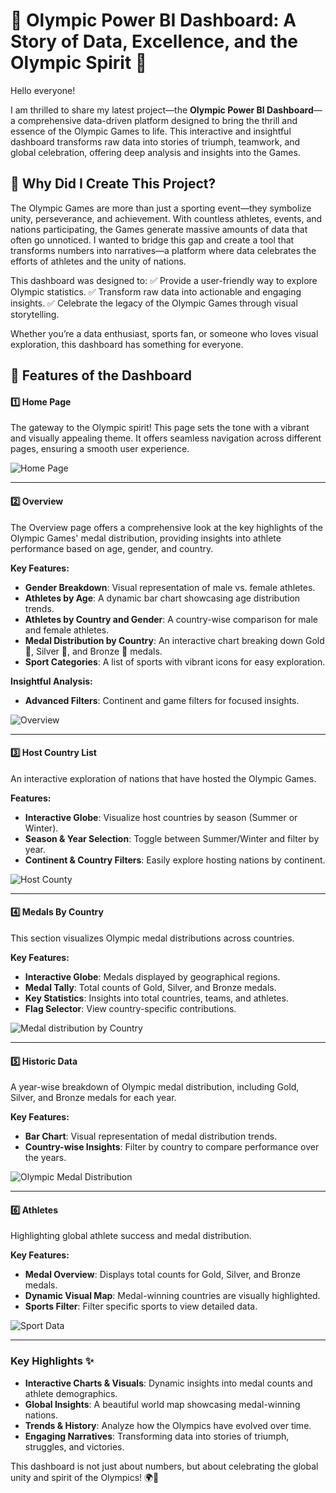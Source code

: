 # 🌟 Olympic Power BI Dashboard: A Story of Data, Excellence, and the Olympic Spirit 🏅

Hello everyone!

I am thrilled to share my latest project—the **Olympic Power BI Dashboard**—a comprehensive data-driven platform designed to bring the thrill and essence of the Olympic Games to life. This interactive and insightful dashboard transforms raw data into stories of triumph, teamwork, and global celebration, offering deep analysis and insights into the Games.

## 🎯 Why Did I Create This Project?

The Olympic Games are more than just a sporting event—they symbolize unity, perseverance, and achievement. With countless athletes, events, and nations participating, the Games generate massive amounts of data that often go unnoticed. I wanted to bridge this gap and create a tool that transforms numbers into narratives—a platform where data celebrates the efforts of athletes and the unity of nations.

This dashboard was designed to:
✅ Provide a user-friendly way to explore Olympic statistics.
✅ Transform raw data into actionable and engaging insights.
✅ Celebrate the legacy of the Olympic Games through visual storytelling.

Whether you’re a data enthusiast, sports fan, or someone who loves visual exploration, this dashboard has something for everyone.

## 🚀 Features of the Dashboard

#### 1️⃣ **Home Page** 
The gateway to the Olympic spirit! This page sets the tone with a vibrant and visually appealing theme. It offers seamless navigation across different pages, ensuring a smooth user experience.

![Home Page ](https://github.com/user-attachments/assets/a2cb3fda-6dcd-4260-92a7-e37f2ada5332)

---

#### 2️⃣ **Overview**
The Overview page offers a comprehensive look at the key highlights of the Olympic Games' medal distribution, providing insights into athlete performance based on age, gender, and country.

**Key Features:**
- **Gender Breakdown**: Visual representation of male vs. female athletes.
- **Athletes by Age**: A dynamic bar chart showcasing age distribution trends.
- **Athletes by Country and Gender**: A country-wise comparison for male and female athletes.
- **Medal Distribution by Country**: An interactive chart breaking down Gold 🥇, Silver 🥈, and Bronze 🥉 medals.
- **Sport Categories**: A list of sports with vibrant icons for easy exploration.
  
**Insightful Analysis:**
- **Advanced Filters**: Continent and game filters for focused insights.

![Overview ](https://github.com/user-attachments/assets/81d7f34f-172d-49ac-8260-c0ece3e41ba7)

---

#### 3️⃣ **Host Country List**
An interactive exploration of nations that have hosted the Olympic Games.

**Features:**
- **Interactive Globe**: Visualize host countries by season (Summer or Winter).
- **Season & Year Selection**: Toggle between Summer/Winter and filter by year.
- **Continent & Country Filters**: Easily explore hosting nations by continent.

![Host County ](https://github.com/user-attachments/assets/a2afaa05-e0c2-4f90-957f-319610322002)

---

#### 4️⃣ **Medals By Country**
This section visualizes Olympic medal distributions across countries.

**Key Features:**
- **Interactive Globe**: Medals displayed by geographical regions.
- **Medal Tally**: Total counts of Gold, Silver, and Bronze medals.
- **Key Statistics**: Insights into total countries, teams, and athletes.
- **Flag Selector**: View country-specific contributions.

![Medal distribution by Country ](https://github.com/user-attachments/assets/e2dc1e9e-751d-4f76-8fbc-ed578a21cfd8)

---

#### 5️⃣ **Historic Data**
A year-wise breakdown of Olympic medal distribution, including Gold, Silver, and Bronze medals for each year.

**Key Features:**
- **Bar Chart**: Visual representation of medal distribution trends.
- **Country-wise Insights**: Filter by country to compare performance over the years.

![Olympic Medal Distribution ](https://github.com/user-attachments/assets/53b1eb51-721a-4845-8db2-76220ec7da07)

---

#### 6️⃣ **Athletes**
Highlighting global athlete success and medal distribution.

**Key Features:**
- **Medal Overview**: Displays total counts for Gold, Silver, and Bronze medals.
- **Dynamic Visual Map**: Medal-winning countries are visually highlighted.
- **Sports Filter**: Filter specific sports to view detailed data.

![Sport Data](https://github.com/user-attachments/assets/100043f5-a52c-4b43-8f78-35f59bfe585e)

---

### **Key Highlights ✨**
- **Interactive Charts & Visuals**: Dynamic insights into medal counts and athlete demographics.
- **Global Insights**: A beautiful world map showcasing medal-winning nations.
- **Trends & History**: Analyze how the Olympics have evolved over time.
- **Engaging Narratives**: Transforming data into stories of triumph, struggles, and victories.

This dashboard is not just about numbers, but about celebrating the global unity and spirit of the Olympics! 🌍🏅
